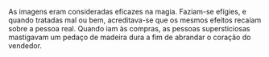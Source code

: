 ﻿As imagens eram consideradas eficazes na magia. Faziam-se efígies, e quando tratadas mal ou bem, acreditava-se que os mesmos efeitos recaíam sobre a pessoa real. Quando iam às compras, as pessoas supersticiosas mastigavam um pedaço de madeira dura a fim de abrandar o coração do vendedor.